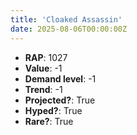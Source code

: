 ```yaml
---
title: 'Cloaked Assassin'
date: 2025-08-06T00:00:00Z
---
```

- **RAP**: 1027
- **Value**: -1
- **Demand level**: -1
- **Trend**: -1
- **Projected?**: True
- **Hyped?**: True
- **Rare?**: True
